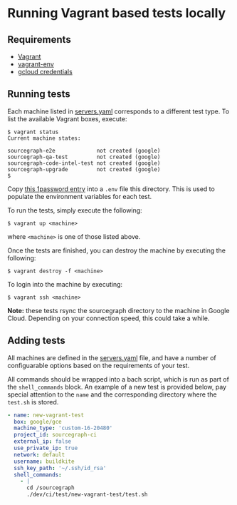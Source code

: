 # Running Vagrant based tests locally

## Requirements

* [Vagrant](https://www.vagrantup.com/downloads)
* [vagrant-env](https://github.com/gosuri/vagrant-env)
* [gcloud credentials](https://cloud.google.com/sdk/gcloud/reference/auth/login)


## Running tests

Each machine listed in [servers.yaml](servers.yaml) corresponds to a different test type. To list the available Vagrant boxes, execute: 
```shell
$ vagrant status
Current machine states:

sourcegraph-e2e             not created (google)
sourcegraph-qa-test         not created (google)
sourcegraph-code-intel-test not created (google)
sourcegraph-upgrade         not created (google)
$
```

Copy [this 1password entry](https://start.1password.com/open/i?a=HEDEDSLHPBFGRBTKAKJWE23XX4&v=dnrhbauihkhjs5ag6vszsme45a&i=mn37wmu5dzhll6qxcnpmutvlq4&h=team-sourcegraph.1password.com) into a `.env` file this directory. This is used to populate the environment variables for each test. 


To run the tests, simply execute the following:
```shell
$ vagrant up <machine>
```
where `<machine>` is one of those listed above. 

Once the tests are finished, you can destroy the machine by executing the following:
```shell
$ vagrant destroy -f <machine>
```

To login into the machine by executing:
```shell
$ vagrant ssh <machine>
```

**Note:** these tests rsync the sourcegraph directory to the machine in Google Cloud. Depending on your connection speed, this could take a while. 

## Adding tests

All machines are defined in the [servers.yaml](servers.yaml) file, and have a number of configuarable options based on the requirements of your test. 

All commands should be wrapped into a bach script, which is run as part of the `shell_commands` block. An example of a new test is provided below, pay special attention to the `name` and the corresponding directory where the `test.sh` is stored. 

```yaml
- name: new-vagrant-test
  box: google/gce
  machine_type: 'custom-16-20480'
  project_id: sourcegraph-ci
  external_ip: false
  use_private_ip: true
  network: default
  username: buildkite
  ssh_key_path: '~/.ssh/id_rsa'
  shell_commands:
    - |
      cd /sourcegraph
      ./dev/ci/test/new-vagrant-test/test.sh
```      


